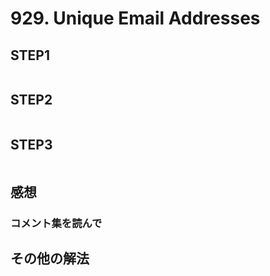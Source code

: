 # 929. Unique Email Addresses

## STEP1

```javascript
```

## STEP2

```javascript
```

## STEP3

```javascript
```

## 感想

### コメント集を読んで

## その他の解法

